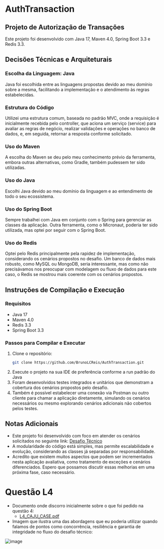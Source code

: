 # AuthTransaction
## Projeto de Autorização de Transações
Este projeto foi desenvolvido com Java 17, Maven 4.0, Spring Boot 3.3 e Redis 3.3.

## Decisões Técnicas e Arquiteturais
### Escolha da Linguagem: Java
Java foi escolhida entre as linguagens propostas devido ao meu domínio sobre a mesma, facilitando a implementação e o atendimento às regras estabelecidas.

### Estrutura do Código
Utilizei uma estrutura comum, baseada no padrão MVC, onde a requisição é inicialmente recebida pelo controller, que aciona um serviço (service) para avaliar as regras de negócio, realizar validações e operações no banco de dados, e, em seguida, retornar a resposta conforme solicitado.

### Uso do Maven
A escolha do Maven se deu pelo meu conhecimento prévio da ferramenta, embora outras alternativas, como Gradle, também pudessem ter sido utilizadas.

### Uso do Java
Escolhi Java devido ao meu domínio da linguagem e ao entendimento de todo o seu ecossistema.

### Uso do Spring Boot
Sempre trabalhei com Java em conjunto com o Spring para gerenciar as classes da aplicação. Outra ferramenta, como o Micronaut, poderia ter sido utilizada, mas optei por seguir com o Spring Boot.

### Uso do Redis
Optei pelo Redis principalmente pela rapidez de implementação, considerando os cenários propostos no desafio. Um banco de dados mais robusto, como MySQL ou MongoDB, seria interessante, mas como não precisávamos nos preocupar com modelagem ou fluxo de dados para este caso, o Redis se mostrou mais coerente com os cenários propostos.

## Instruções de Compilação e Execução
### Requisitos
* Java 17
* Maven 4.0
* Redis 3.3
* Spring Boot 3.3

### Passos para Compilar e Executar
1. Clone o repositório:
    ```bash
    git clone https://github.com/BrunoLCReis/AuthTransaction.git
    ```
2. Execute o projeto na sua IDE de preferência conforme a run padrão do Java
3. Foram desenvolvidos testes integrados e unitários que demonstram a cobertura dos cenários propostos pelo desafio.
4. Também é possível estabelecer uma conexão via Postman ou outro cliente para chamar a aplicação diretamente, simulando os cenários necessários ou mesmo explorando cenários adicionais não cobertos pelos testes.

## Notas Adicionais
* Este projeto foi desenvolvido com foco em atender os cenários solicitados no seguinte link: [Desafio Técnico](https://www.notion.so/caju/Desafio-T-cnico-para-fazer-em-casa-218d49808fe14a4189c3ca664857de72)
* A modularidade do código está simples, mas permite escalabilidade e evolução, considerando as classes já separadas por responsabilidade.
* Acredito que existem muitos aspectos que podem ser incrementados nesta aplicação avaliativa, como tratamento de exceções e cenários diferenciados. Espero que possamos discutir essas melhorias em uma próxima fase, caso necessário.

# Questão L4
* Documento onde discorro inicialmente sobre o que foi pedido na questão 4:
  * [L4_CAJU_CASE.pdf](https://github.com/user-attachments/files/16715823/L4_CAJU_CASE.pdf)
* Imagem que ilustra uma das abordagens que eu poderia utilizar quando falamos de pontos como concorrência, resiliência e garantia de integridade no fluxo do desafio técnico:

![image](https://github.com/user-attachments/assets/268158f6-4aa8-448f-9f3e-c6269729a297)
